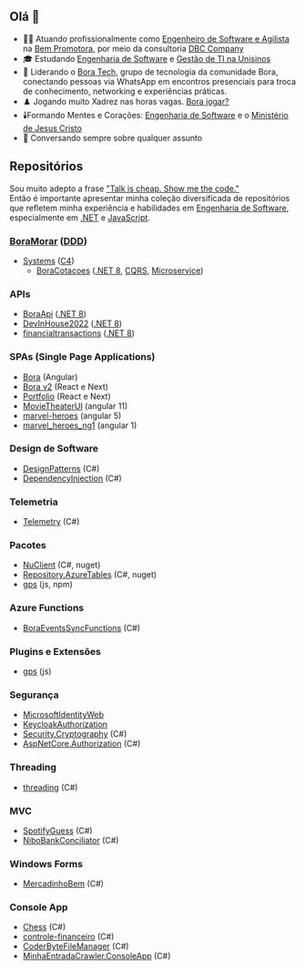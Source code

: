 ## Olá 👋

- 👨‍💻 Atuando profissionalmente como [Engenheiro de Software e Agilista](https://github.com/lucasfogliarini/lucasfogliarini/blob/main/Tecnologista.md) na [Bem Promotora](https://www.linkedin.com/company/bempromotora/about/), por meio da consultoria [DBC Company](https://www.linkedin.com/company/dbc-company/about/)
- 🎓 Estudando [Engenharia de Software](https://github.com/lucasfogliarini/lucasfogliarini/blob/main/Tecnologista.md) e [Gestão de TI na Unisinos](https://ead.unisinos.br/cursos-graduacao/gestao-da-tecnologia-da-informacao)
- 🧠 Liderando o [Bora Tech](https://chat.whatsapp.com/CAzPAdol09sAk63BEJ1Qz0), grupo de tecnologia da comunidade Bora, conectando pessoas via WhatsApp em encontros presenciais para troca de conhecimento, networking e experiências práticas.
- ♟️ Jogando muito Xadrez nas horas vagas. [Bora jogar?](https://chess.com/member/lucasfogliarini)
- 🕯️Formando Mentes e Corações: [Engenharia de Software](https://github.com/lucasfogliarini/lucasfogliarini/blob/main/Tecnologista.md) e o [Ministério de Jesus Cristo](https://github.com/lucasfogliarini/BoraBiblia/blob/main/README.md)
- 💬 Conversando sempre sobre qualquer assunto

## Repositórios
Sou muito adepto a frase ["Talk is cheap. Show me the code."](https://chatgpt.com/share/ebca0102-d6c8-4d46-b103-79b84f36e5de)  
Então é importante apresentar minha coleção diversificada de repositórios que refletem minha experiência e habilidades em [Engenharia de Software](https://github.com/lucasfogliarini/lucasfogliarini/blob/main/Tecnologista.md), especialmente em [.NET](http://chatgpt.com/?q=.NET) e [JavaScript](http://chatgpt.com/?q=JavaScript).

### [BoraMorar](https://github.com/lucasfogliarini/BoraMorar) ([DDD](https://chatgpt.com/?q=DomainDrivenDesign))
- [Systems](https://chatgpt.com/share/67fe4935-e460-8013-8efa-f4c20c4eb417) ([C4](https://chatgpt.com/?q=C4Model))
  - [BoraCotacoes](https://github.com/lucasfogliarini/BoraCotacoes) ([.NET 8](http://chatgpt.com/?q=.NET%208), [CQRS](https://chatgpt.com/?q=CQRS), [Microservice](https://chatgpt.com/?q=microserviço))

### APIs
- [BoraApi](https://github.com/lucasfogliarini/bora-api) ([.NET 8](http://chatgpt.com/?q=.NET%208))
- [DevInHouse2022](https://github.com/lucasfogliarini/DevInHouse2022) ([.NET 8](http://chatgpt.com/?q=.NET%208))
- [financialtransactions](https://github.com/lucasfogliarini/financialtransactions) ([.NET 8](http://chatgpt.com/?q=.NET%208))

### SPAs (Single Page Applications)
- [Bora](https://github.com/lucasfogliarini/bora) (Angular)
- [Bora v2](https://github.com/lucasfogliarini/bora-v2) (React e Next)
- [Portfolio](https://github.com/lucasfogliarini/portfolio) (React e Next)
- [MovieTheaterUI](https://github.com/lucasfogliarini/MovieTheaterUI) (angular 11)
- [marvel-heroes](https://github.com/lucasfogliarini/marvel-heroes) (angular 5)
- [marvel_heroes_ng1](https://github.com/lucasfogliarini/marvel_heroes_ng1) (angular 1)

### Design de Software
- [DesignPatterns](https://github.com/lucasfogliarini/DesignPatterns) (C#)
- [DependencyInjection](https://github.com/lucasfogliarini/DependencyInjection) (C#)

### Telemetria
- [Telemetry](https://github.com/lucasfogliarini/Telemetry) (C#)

### Pacotes
- [NuClient](https://github.com/lucasfogliarini/NuClient) (C#, nuget)
- [Repository.AzureTables](https://github.com/lucasfogliarini/Repository.AzureTables) (C#, nuget)
- [gps](https://github.com/lucasfogliarini/gps) (js, npm)

### Azure Functions
- [BoraEventsSyncFunctions](https://github.com/lucasfogliarini/BoraEventsSyncFunctions) (C#)

### Plugins e Extensões
- [gps](https://github.com/lucasfogliarini/gps) (js)

### Segurança
- [MicrosoftIdentityWeb](https://github.com/lucasfogliarini/MicrosoftIdentityWeb)
- [KeycloakAuthorization](https://github.com/lucasfogliarini/KeycloakAuthorization)
- [Security.Cryptography](https://github.com/lucasfogliarini/Security.Cryptography) (C#)
- [AspNetCore.Authorization](https://github.com/lucasfogliarini/AspNetCore.Authorization) (C#)

### Threading
- [threading](https://github.com/lucasfogliarini/threading) (C#)

### MVC
- [SpotifyGuess](https://github.com/lucasfogliarini/SpotifyGuess) (C#)
- [NiboBankConciliator](https://github.com/lucasfogliarini/NiboBankConciliator) (C#)  

### Windows Forms
- [MercadinhoBem](https://github.com/lucasfogliarini/MercadinhoBem) (C#)
  
### Console App
- [Chess](https://github.com/lucasfogliarini/chess) (C#)
- [controle-financeiro](https://github.com/lucasfogliarini/controle-financeiro) (C#)
- [CoderByteFileManager](https://github.com/lucasfogliarini/CoderByteFileManager) (C#)
- [MinhaEntradaCrawler.ConsoleApp](https://github.com/lucasfogliarini/MinhaEntradaCrawler.ConsoleApp) (C#)



